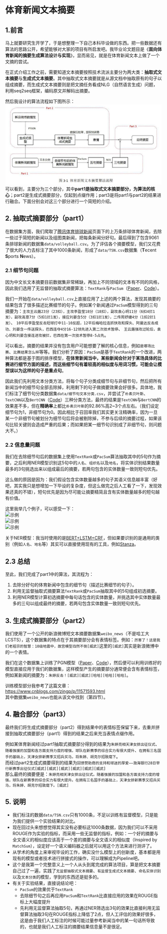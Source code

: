 # 体育新闻文本摘要
## 1.前言
马上就要研究生开学了，于是想整理一下自己本科毕设做的东西。把一些数据还有算法的思路公开，希望能够对大家的项目有所启发吧。我毕业论文题目是《**面向体育新闻的摘要生成算法设计与实现**》，显而易见，就是在体育新闻文本上做了一个文摘的尝试。   

在正式介绍工作之前，需要知道文本摘要按照技术流派主要分为两大类：**抽取式文本摘要**与**生成式文本摘要**。其中抽取式文本摘要就是从源文档中抽取原有的句子以组成摘要，而生成式文本摘要则是把文摘任务看成NLG（自然语言生成）问题，利用seq2seq框架，编码原文并解码出摘要。

然后我设计的算法流程如下图所示：  
![算法流程](image/1.jpg)   
可以看到，主要分为三个部分，其中**part1是抽取式文本摘要部分，为算法的核心**；part2是生成式摘要部分，仅起到点缀作用；part3是将part1与part2的结果进行融合。下面分别会对这三个部分进行一个简短的介绍。

## 2. 抽取式摘要部分（part1）
在数据集方面，我们爬取了<u>[腾讯体育排球新闻](https://sports.qq.com/l/others/paiq/list201203611739.htm)</u>页面下的上万条排球体育新闻，去除一些过于简短的新闻以及组图类新闻，把每条新闻分好句。最后得到了包含9061条排球新闻的数据集```data/volleyball.csv```。为了评估各个摘要模型，我们又花费了很大的人力去标注了其中1000条新闻，形成了```data/TSN.csv```数据集（**T**ecent **S**ports **N**ews）。

### 2.1 细节句问题
因为中文长文本摘要目前数据集非常稀缺，再加上不同领域的文本有不同的风格，因此我们选用了无监督的抽取式摘要算法：```TextRank```与```PacSum```（<u>[Paper](https://arxiv.org/abs/1906.03508)</u>、<u>[Code](https://github.com/mswellhao/PacSum)</u>）。  

我们一开始在```data/volleyball.csv```上直接应用了上述的两个算法，发现其摘要的结果包含了很多描述比赛细节的句子。例如某个新闻通过```PacSum```模型得到的三句摘要为：```主攻王云蕗23分（23扣），主攻李盈莹18分（18扣），副攻袁心玥11分（6扣4拦1发），副攻高意7分（5扣1拦1发），接应刘晏含5分（3扣1拦1发），二传周妤婕4分（1扣2拦1发）```、
```10平后李盈莹反击短球打中11-10反超，12平后梅哈拉连抓快攻和探头、阿曼达反击成功、刘晏含一传送探头，巴西连夺4分16-12领先进入第二次技术暂停```、
```王云蕗强攻过轮后，袁心玥和刘晏含接连进攻被拦，巴西在第一次技术暂停8-5占先```。  

可以看出，摘要的结果并没有包含用户可能想要了解的核心信息，例如```是哪场比赛```、```比赛结果怎么样```等等。我们分析了原因：```PacSum```是基于```TextRank```的一个改进，两种算法都是基于图的排序模型，**在体育新闻当中，某些新闻会针对于某场具体的比赛进行细节方面的描述，而这些细节句有着较高的相似度与用词习惯，可能会让模型误以为这样的句子是重点句**。  

因此我们先利用文本分类方法，将每个句子分类成细节句与非细节句，然后把所有新闻当中的细节句全部去除掉，利用剩下的句子做摘要效果会好很多。具体地，我们标注了细节句分类数据集```data/细节句文本分类.csv```，并尝试了```朴素贝叶斯```、```TextCNN```以及```BertCNN```（<u>[Code](https://github.com/songyingxin/Bert-TextClassification)</u>）三种分类方法，最终的结果是```TextCNN```与```BertCNN```的效果差不多，但在**精确率**上都比```朴素贝叶斯```的92.86%高2~3个点左右。（我们设定细节句为1，非细节句为0。因此相比于召回率我们其实更关注精确率，因为一旦某一个非细节句被划分为细节句后将会被剔除掉，不参与后续的摘要过程，如果该句比较关键则会造成严重的后果；而如果把某一细节句识别成了非细节句，则问题大不。）  

### 2.2 信息量问题
我们在去除细节句后的数据集上使用```TextRank```或```PacSum```算法抽取其中的5句作为摘要，之后利用NER模型识别这5句中的```人名```、```组织名```以及```地名```，将实体识别结果数量最多的3句挑选出来以组成最后的摘要，若两句包含的实体数量一致则短句优先。  

这么做的原因是因为：我们假设包含实体数量越多的句子其语义信息越丰富（好吧，其实我只是想增加一下毕设的复杂度，但这么做完之后人工看了一下，发现效果还真的不错），短句优先是因为尽可能让摘要精简且含有实体数量越多的短句越有价值。  

这里我举几个例子，可以感受一下：  
![示例](image/2.jpg)   
![示例](image/3.jpg)   
![示例](image/4.jpg)   

关于NER模型：我当时使用的是<u>[BERT+LSTM+CRF](https://github.com/macanv/BERT-BiLSTM-CRF-NER)</u>，但如果要识别的是通用的类别（例如```人名```、```地名```等）其实可以直接使用现有的工具，例如<u>[Stanza](https://zhuanlan.zhihu.com/p/114550498)</u>。

## 2.3 总结
至此，我们完成了part1中的算法，其流程为：
1. 去除分好句的体育新闻中包含的细节句（描述比赛细节的句子）。  
2. 利用无监督抽取式摘要算法```TextRank```或```PacSum```抽取其中的5句组成初选摘要。
3. 利用NER模型计算初选摘要中每句话包含的实体数量，并挑选其中实体数量最多的三句以组成最终的摘要，若两句包含实体数量一致则短句优先。

## 3. 生成式摘要部分（part2）
我们使用了一个公开的新浪微博短文本摘要数据集```weibo_news```（不是哈工大LCSTS），这个数据集的特点在于其摘要部分会有表情标签。例如：```厉害了！这是我们老祖宗的智慧：10级地震中，故宫模型岿然不倒[威武]```这里的```[威武]```其实是新浪微博中的一个表情。  

我们在这个数据集上训练了PGN模型（<u>[Paper](https://arxiv.org/abs/1704.04368)</u>、<u>[Code](https://github.com/becxer/pointer-generator/)</u>），然后便可以利用训练好的模型直接应用于我们的数据集，这样模型产生的摘要部分通常便会含有表情标签，例如某新闻的摘要为：```朱婷反击！[威武][威武][哈哈][哈哈][哈哈]```。  

训练模型部分我参考了这篇文章：https://www.cnblogs.com/zingp/p/11571593.html    
其中数据集```weibo_news```也能从该文中找到（第四节）。

## 4. 融合部分（part3）
最终我们将生成式摘要部分（part2）得到结果中的表情标签保留下来，去重并拼接到抽取式摘要部分（part1）得到的结果之后来充当表情点缀作用。  

例如某体育新闻经过part1抽取式摘要部分得到的结果为```朱婷亮相天津女排出征仪式```、```随着强援的加盟和各方面支持力度的增强，球队在新赛季的综合实力有很大提升```、```在拥有三名国手的基础上，天津女排新赛季又招兵买马，将朱婷、胡克尔招致麾下```。  
而经过part2生成式摘要得到的结果为```回馈赞助商的支持和球迷的厚爱——渤海银行28日举行新赛季出征仪式[威武][威武][威武][威武][威武][威武]```  
那么最终的摘要便是：```朱婷亮相天津女排出征仪式。随着强援的加盟和各方面支持力度的增强，球队在新赛季的综合实力有很大提升。在拥有三名国手的基础上，天津女排新赛季又招兵买马，将朱婷、胡克尔招致麾下。[威武]```

## 5. 说明
- 我们标注的数据```data/TSN.csv```只有1000条，不足以训练有监督模型，只是能为我们提供一个实验结果的对比。
- 现在回过头来想想觉得其实没有必要标这1000条数据，因为我们可以不采用ROUGE作为实验的指标，而采用一些无监督的指标，例如：一个好的摘要与全文语义的相似度应该高于一个差的摘要与全文语义的相似度（Inspired by ```MatchSum```），设定好一个语义编码器之后就可以用这个方法来进行测评了。  
- 从学术的角度上来审视毕设的工作，确实没什么模型上的创新度，基本都是用现有的模型或者技术进行拼接式的操作，可以理解成为Pipeline吧。  
- 这个是我第一个完整意义上一个人从头到尾完成的算法项目，算是把文本摘要自己过了一遍，实践了```无监督抽取式文本摘要```、```有监督生成式文本摘要```、```命名实体识别```以及```文本分类```的模型，学到的东西还是挺多的。  
- 有关于实验结果，直接说结论吧：  
    - ```PacSum```的效果优于```TextRank```
    - 去除细节句之后再应用```PacSum```和```TextRank```比直接应用的效果在ROUGE指标上大幅度提升
    - 先利用无监督算法抽取5句，再通过NER筛选出3句的效果比直接利用无监督算法抽取3句在ROUGE指标上降低了2点，但人工评估的效果好很多，这是由于我们人工标注的时候可能过量参考新闻当中的某一句话所导致的，也就是我们人工标注的摘要结果信息量不是很足。
